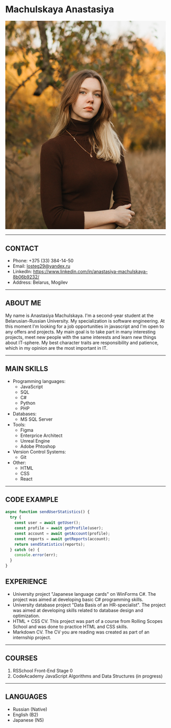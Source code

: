 # Machulskaya Anastasiya

![Profile Picture](img/personal%20photo.jpg)

---

## CONTACT

- Phone: +375 (33) 384-14-50
- Email: <losteg29@yandex.ru>
- LinkedIn: <https://www.linkedin.com/in/anastasiya-machulskaya-8b06b9232/>
- Address: Belarus, Mogilev

---

## ABOUT ME

My name is Anastasiya Machulskaya. I'm a second-year student at the Belarusian-Russian University. My specialization is software engineering. At this moment I'm looking for a job opportunities in javascript and I'm open to any offers and projects. My main goal is to take part in many interesting projects, meet new people with the same interests and learn new things about IT-sphere. My best character traits are responsibility and patience, which in my opinion are the most important in IT.

---

## MAIN SKILLS

- Programming languages:
  - JavaScript
  - SQL
  - C#
  - Python
  - PHP
- Databases:
  - MS SQL Server
- Tools:
  - Figma
  - Enterprice Architect
  - Unreal Engine
  - Adobe Phtoshop
- Version Control Systems:
  - Git
- Other:
  - HTML
  - CSS
  - React

---

## CODE EXAMPLE

```JavaScript
async function sendUserStatistics() {
  try {
    const user = await getUser();
    const profile = await getProfile(user);
    const account = await getAccount(profile);
    const reports = await getReports(account);
    return sendStatistics(reports);
  } catch (e) {
    console.error(err);
  }
}
```

## EXPERIENCE

- University project "Japanese language cards" on WinForms C#. The project was aimed at developing basic C# programming skills.
- University database project "Data Basis of an HR-specialist". The project was aimed at developing skills related to database design and optimization.
- HTML + CSS CV. This project was part of a course from Rolling Scopes School and was done to practice HTML and CSS skills.
- Markdown CV. The CV you are reading was created as part of an internship project.

---

## COURSES

1. RSSchool Front-End Stage 0
2. CodeAcademy JavaScript Algorithms and Data Structures (in progress)

---

## LANGUAGES

- Russian (Native)
- English (B2)
- Japanese (N5)
